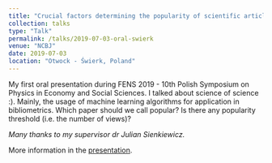 ```yaml
---
title: "Crucial factors determining the popularity of scientific articles"
collection: talks
type: "Talk"
permalink: /talks/2019-07-03-oral-swierk
venue: "NCBJ"
date: 2019-07-03
location: "Otwock - Świerk, Poland"
---
```


My first oral presentation during FENS 2019 - 10th Polish Symposium on Physics in Economy and Social Sciences.
I talked about science of science :). Mainly, the usage of machine learning algorithms for application in bibliometrics.
Which paper should we call popular? Is there any popularity threshold (i.e. the number of views)?

_Many thanks to my supervisor dr Julian Sienkiewicz._

More information in the [presentation](https://fens2019.ncbj.gov.pl/system/files/FENS2019/jankowski_swierk_0.pdf).
